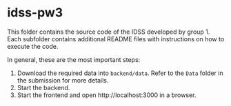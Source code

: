 # idss-pw3

This folder contains the source code of the IDSS developed by group 1. Each subfolder contains additional README files with instructions on how to execute the code.

In general, these are the most important steps:

1. Download the required data into `backend/data`. Refer to the `Data` folder in the submission for more details.
2. Start the backend.
3. Start the frontend and open http://localhost:3000 in a browser.